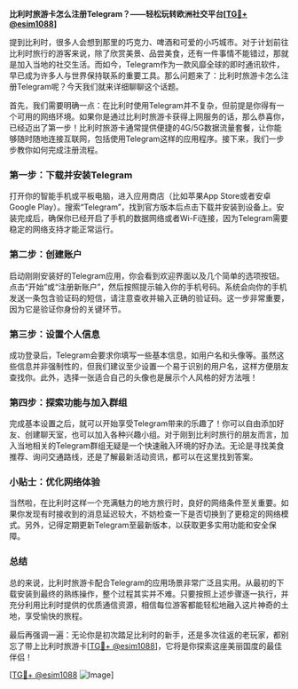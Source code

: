 **比利时旅游卡怎么注册Telegram？——轻松玩转欧洲社交平台[[TG💪+ @esim1088](https://t.me/s/esim1088)]**

提到比利时，很多人会想到那里的巧克力、啤酒和可爱的小巧城市。对于计划前往比利时旅行的游客来说，除了欣赏美景、品尝美食，还有一件事情不能错过，那就是加入当地的社交生活。而如今，Telegram作为一款风靡全球的即时通讯软件，早已成为许多人与世界保持联系的重要工具。那么问题来了：比利时旅游卡怎么注册Telegram呢？今天我们就来详细聊聊这个话题。

首先，我们需要明确一点：在比利时使用Telegram并不复杂，但前提是你得有一个可用的网络环境。如果你是通过比利时旅游卡获得上网服务的话，那么恭喜你，已经迈出了第一步！比利时旅游卡通常提供便捷的4G/5G数据流量套餐，让你能够随时随地连接互联网，包括使用Telegram这样的应用程序。接下来，我们一步步教你如何完成注册流程。

### 第一步：下载并安装Telegram

打开你的智能手机或平板电脑，进入应用商店（比如苹果App Store或者安卓Google Play）。搜索“Telegram”，找到官方版本后点击下载并安装到设备上。安装完成后，确保你已经开启了手机的数据网络或者Wi-Fi连接，因为Telegram需要稳定的网络支持才能正常运行。

### 第二步：创建账户

启动刚刚安装好的Telegram应用，你会看到欢迎界面以及几个简单的选项按钮。点击“开始”或“注册新账户”，然后按照提示输入你的手机号码。系统会向你的手机发送一条包含验证码的短信，请注意查收并输入正确的验证码。这一步非常重要，因为它是验证你身份的关键环节。

### 第三步：设置个人信息

成功登录后，Telegram会要求你填写一些基本信息，如用户名和头像等。虽然这些信息并非强制性的，但我们建议至少设置一个易于识别的用户名，这样方便朋友查找你。此外，选择一张适合自己的头像也是展示个人风格的好方法哦！

### 第四步：探索功能与加入群组

完成基本设置之后，就可以开始享受Telegram带来的乐趣了！你可以自由添加好友、创建聊天室，也可以加入各种兴趣小组。对于刚到比利时旅行的朋友而言，加入当地相关的Telegram群组无疑是一个快速融入环境的好办法。无论是寻找美食推荐、询问交通路线，还是了解最新活动资讯，都可以在这里找到答案。

### 小贴士：优化网络体验

当然啦，在比利时这样一个充满魅力的地方旅行时，良好的网络条件至关重要。如果你发现有时接收到的消息延迟较大，不妨检查一下是否切换到了更稳定的网络模式。另外，记得定期更新Telegram至最新版本，以获取更多实用功能和安全保障。

### 总结

总的来说，比利时旅游卡配合Telegram的应用场景非常广泛且实用。从最初的下载安装到最终的熟练操作，整个过程其实并不难。只要按照上述步骤逐一执行，并充分利用比利时提供的优质通信资源，相信每位游客都能轻松地融入这片神奇的土地，享受愉快的旅程。

最后再强调一遍：无论你是初次踏足比利时的新手，还是多次往返的老玩家，都别忘了带上比利时旅游卡[[TG💪+ @esim1088](https://t.me/s/esim1088)]，它将是你探索这座美丽国度的最佳伴侣！

[[TG💪+ @esim1088](https://t.me/s/esim1088) ![Image](https://i.postimg.cc/4NQfJmqS/Snipaste-2025-05-13-00-14-12.png)]